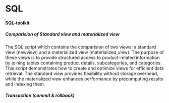 # SQL
#### SQL-toolkit
##### Comparision of Standard view and materialized view
The SQL script which contains the comparision of two views: a standard view (newview) and a materialized view (materialized_view). The purpose of these views is to provide structured access to product-related information by joining tables containing product details, subcategories, and categories.
This script demonstrates how to create and optimize views for efficient data retrieval. The standard view provides flexibility without storage overhead, while the materialized view enhances performance by precomputing results and indexing them.

##### Transaction (commit & rollback)



